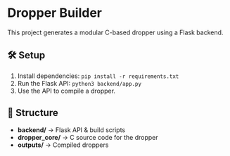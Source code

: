 # Dropper Builder

This project generates a modular C-based dropper using a Flask backend.

## 🛠️ Setup
1. Install dependencies: `pip install -r requirements.txt`
2. Run the Flask API: `python3 backend/app.py`
3. Use the API to compile a dropper.

## 📂 Structure
- **backend/** → Flask API & build scripts
- **dropper_core/** → C source code for the dropper
- **outputs/** → Compiled droppers

